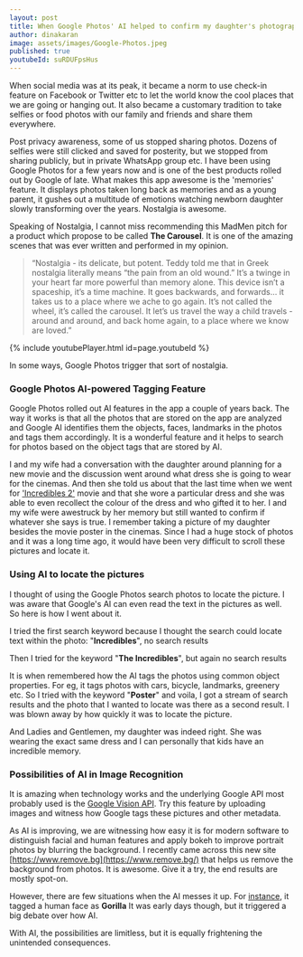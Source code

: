 ```yaml
---
layout: post
title: When Google Photos' AI helped to confirm my daughter's photographic memory
author: dinakaran
image: assets/images/Google-Photos.jpeg
published: true
youtubeId: suRDUFpsHus
---
```

When social media was at its peak, it became a norm to use check-in feature on Facebook or Twitter etc to let the world know the cool places that we are going or hanging out. It also became a customary tradition to take selfies or food photos with our family and friends and share them everywhere.

Post privacy awareness, some of us stopped sharing photos. Dozens of selfies were still clicked and saved for posterity, but we stopped from sharing publicly, but in private WhatsApp group etc. I have been using Google Photos for a few years now and is one of the best products rolled out by Google of late. What makes this app awesome is the 'memories' feature. It displays photos taken long back as memories and as a young parent, it gushes out a multitude of emotions watching newborn daughter slowly transforming over the years. Nostalgia is awesome.

Speaking of Nostalgia, I cannot miss recommending this MadMen pitch for a product which propose to be called **The Carousel**. It is one of the amazing scenes that was ever written and performed in my opinion. 

> “Nostalgia - its delicate, but potent. Teddy told me that in Greek nostalgia literally means “the pain from an old wound.” It’s a twinge in your heart far more powerful than memory alone. This device isn’t a spaceship, it’s a time machine. It goes backwards, and forwards… it takes us to a place where we ache to go again. It’s not called the wheel, it’s called the carousel. It let’s us travel the way a child travels - around and around, and back home again, to a place where we know are loved.” 


{% include youtubePlayer.html id=page.youtubeId %}

In some ways, Google Photos trigger that sort of nostalgia.

### **Google Photos AI-powered Tagging Feature**

Google Photos rolled out AI features in the app a couple of years back. The way it works is that all the photos that are stored on the app are analyzed and Google AI identifies them the objects, faces, landmarks in the photos and tags them accordingly. It is a wonderful feature and it helps to search for photos based on the object tags that are stored by AI. 

I and my wife had a conversation with the daughter around planning for a new movie and the discussion went around what dress she is going to wear for the cinemas. And then she told us about that the last time when we went for ['Incredibles 2'](https://en.wikipedia.org/wiki/Incredibles_2) movie and that she wore a particular dress and she was able to even recollect the colour of the dress and who gifted it to her. I and my wife were awestruck by her memory but still wanted to confirm if whatever she says is true. I remember taking a picture of my daughter besides the movie poster in the cinemas. Since I had a huge stock of photos and it was a long time ago, it would have been very difficult to scroll these pictures and locate it.

### **Using AI to locate the pictures**

I thought of using the Google Photos search photos to locate the picture. I was aware that Google's AI can even read the text in the pictures as well. So here is how I went about it. 

I tried the first search keyword because I thought the search could locate text within the photo: "**Incredibles**", no search results

Then I tried for the keyword "**The Incredibles**", but again no search results

It is when remembered how the AI tags the photos using common object properties. For eg, it tags photos with cars, bicycle, landmarks, greenery etc. So I tried with the keyword "**Poster**"
and voila, I got a stream of search results and the photo that I wanted to locate was there as a second result. I was blown away by how quickly it was to locate the picture.

And Ladies and Gentlemen, my daughter was indeed right. She was wearing the exact same dress and I can personally that kids have an incredible memory.


### **Possibilities of AI in Image Recognition** 

It is amazing when technology works and the underlying Google API most probably used is the [Google Vision API](https://cloud.google.com/vision/). Try this feature by uploading images and witness how Google tags these pictures and other metadata.

As AI is improving, we are witnessing how easy it is for modern software to distinguish facial and human features and apply bokeh to improve portrait photos by blurring the background. I recently came across this new site [https://www.remove.bg](https://www.remove.bg/) that helps us remove the background from photos. It is awesome. Give it a try, the end results are mostly spot-on.

However, there are few situations when the AI messes it up. For [instance](https://www.theverge.com/2018/1/12/16882408/google-racist-gorillas-photo-recognition-algorithm-ai), it tagged a human face as **Gorilla** It was early days though, but it triggered a big debate over how AI.

With AI, the possibilities are limitless, but it is equally frightening the unintended consequences.
